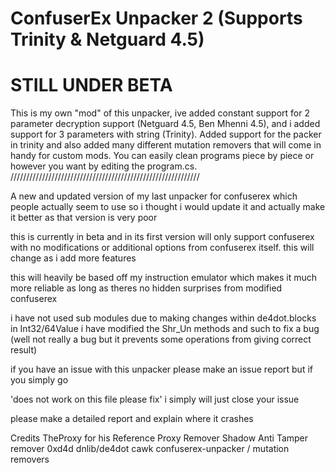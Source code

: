 # ConfuserEx Unpacker 2 (Supports Trinity & Netguard 4.5)

# STILL UNDER BETA

This is my own "mod" of this unpacker, ive added constant support for 2 parameter decryption support (Netguard 4.5, Ben Mhenni 4.5), and i added support for 3 parameters with string (Trinity). Added support for the packer in trinity and also added many different mutation removers that will come in handy for custom mods. You can easily clean programs piece by piece or however you want by editing the program.cs.
////////////////////////////////////////////////////////////

A new and updated version of my last unpacker for confuserex which people actually seem to use so i thought i would update it and actually make it better as that version is very poor

this is currently in beta and in its first version will only support confuserex with no modifications or additional options from confuserex itself. this will change as i add more features

this will heavily be based off my instruction emulator which makes it much more reliable as long as theres no hidden surprises from modified confuserex

i have not used sub modules due to making changes within de4dot.blocks in Int32/64Value i have modified the Shr_Un methods and such to fix a bug (well not really a bug but it prevents some operations from giving correct result) 

if you have an issue with this unpacker please make an issue report but if you simply go 

'does not work on this file please fix' i simply will just close your issue 

please make a detailed report and explain where it crashes 

Credits
TheProxy for his Reference Proxy Remover
Shadow Anti Tamper remover
0xd4d dnlib/de4dot
cawk confuserex-unpacker / mutation removers
